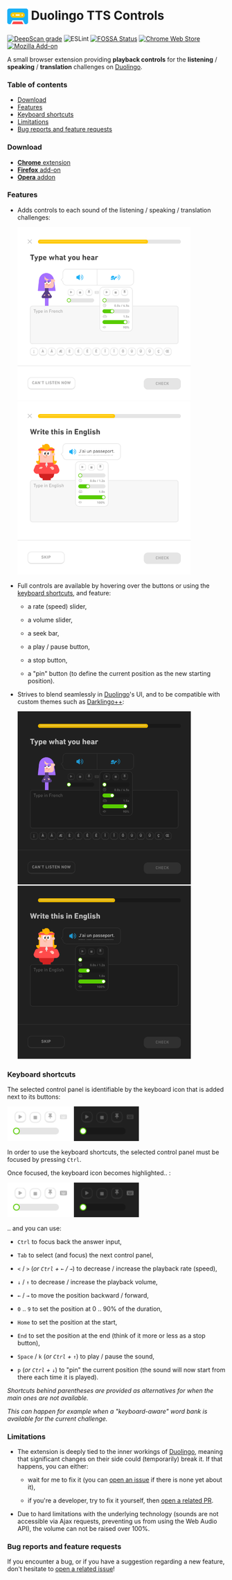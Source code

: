<h1>
  <img align="center" width="48" height="48" src="https://raw.githubusercontent.com/blmage/duolingo-tts-controls/master/dist/mv3/icons/icon_48.png" />
  Duolingo TTS Controls
</h1>

[![DeepScan grade](https://deepscan.io/api/teams/9459/projects/12777/branches/202379/badge/grade.svg)](https://deepscan.io/dashboard#view=project&tid=9459&pid=12777&bid=202379)
![ESLint](https://github.com/blmage/duolingo-tts-controls/workflows/ESLint/badge.svg)
[![FOSSA Status](https://app.fossa.com/api/projects/git%2Bgithub.com%2Fblmage%2Fduolingo-tts-controls.svg?type=shield)](https://app.fossa.com/projects/git%2Bgithub.com%2Fblmage%2Fduolingo-tts-controls?ref=badge_shield)
[![Chrome Web Store](https://img.shields.io/chrome-web-store/v/hfgbpmknceenkbljmjlogkmhbpnbiika)](https://chrome.google.com/webstore/detail/duolingo-tts-controls/hfgbpmknceenkbljmjlogkmhbpnbiika)
[![Mozilla Add-on](https://img.shields.io/amo/v/duolingo-tts-controls)](https://addons.mozilla.org/firefox/addon/duolingo-tts-controls/)

A small browser extension providing **playback controls** for the **listening** / **speaking** / **translation**
challenges on [Duolingo](https://www.duolingo.com).

### Table of contents

* [Download](#download)
* [Features](#features)
* [Keyboard shortcuts](#keyboard-shortcuts)
* [Limitations](#limitations)
* [Bug reports and feature requests](#bug-reports-and-feature-requests)

### Download

* [**Chrome** extension](https://chrome.google.com/webstore/detail/duolingo-tts-controls/hfgbpmknceenkbljmjlogkmhbpnbiika)
* [**Firefox** add-on](https://addons.mozilla.org/firefox/addon/duolingo-tts-controls/)
* [**Opera** addon](https://addons.opera.com/fr/extensions/details/duolingo-tts-controls/)

### Features

* Adds controls to each sound of the listening / speaking / translation challenges:

  <img src="https://raw.githubusercontent.com/blmage/duolingo-tts-controls/assets_v2/listening_challenge_controls.png" width="400" />

  <img src="https://raw.githubusercontent.com/blmage/duolingo-tts-controls/assets_v2/translation_challenge_controls.png" width="400" />

* Full controls are available by hovering over the buttons or using the [keyboard shortcuts](#keyboard-shortcuts), 
  and feature:
  
  * a rate (speed) slider,

  * a volume slider, 

  * a seek bar,

  * a play / pause button,

  * a stop button,

  * a "pin" button (to define the current position as the new starting position).

* Strives to blend seamlessly in [Duolingo](https://www.duolingo.com)'s UI, and to be compatible with custom themes
  such as [Darklingo++](https://userstyles.org/styles/169205/darklingo):

  <img src="https://raw.githubusercontent.com/blmage/duolingo-tts-controls/assets_v2/dark_listening_challenge_controls.png" width="400" />

  <img src="https://raw.githubusercontent.com/blmage/duolingo-tts-controls/assets_v2/dark_translation_challenge_controls.png" width="400" />

### Keyboard shortcuts

The selected control panel is identifiable by the keyboard icon that is added next to its buttons:

<p float="left">
  <img src="https://raw.githubusercontent.com/blmage/duolingo-tts-controls/assets_v2/selected_controls_icon.png" width="150" />  

  <img src="https://raw.githubusercontent.com/blmage/duolingo-tts-controls/assets_v2/dark_selected_controls_icon.png" width="150" />
</p>

In order to use the keyboard shortcuts, the selected control panel must be focused by pressing `Ctrl`.

Once focused, the keyboard icon becomes highlighted.. :

<p float="left">
  <img src="https://raw.githubusercontent.com/blmage/duolingo-tts-controls/assets_v2/focused_controls_icon.png" width="150" />

  <img src="https://raw.githubusercontent.com/blmage/duolingo-tts-controls/assets_v2/dark_focused_controls_icon.png" width="150" />
</p>
  
.. and you can use:

  * `Ctrl` to focus back the answer input,

  * `Tab` to select (and focus) the next control panel,

  * `<` / `>` (_or `Ctrl` + `←` / `→`_) to decrease / increase the playback rate (speed),

  * `↓` / `↑` to decrease / increase the playback volume,

  * `←` / `→` to move the position backward / forward,

  * `0` .. `9` to set the position at 0 .. 90% of the duration,

  * `Home` to set the position at the start,

  * `End` to set the position at the end (think of it more or less as a stop button),

  * `Space` / `k` (_or `Ctrl` + `↑`_) to play / pause the sound,

  * `p` (_or `Ctrl` + `↓`_) to "pin" the current position (the sound will now start from there each time it is played).

_Shortcuts behind parentheses are provided as alternatives for when the main ones are not available._

_This can happen for example when a "keyboard-aware" word bank is available for the current challenge._

### Limitations

* The extension is deeply tied to the inner workings of [Duolingo](https://www.duolingo.com), meaning that 
  significant changes on their side could (temporarily) break it. If that happens, you can either:
  
    * wait for me to fix it (you can
      [open an issue](https://github.com/blmage/duolingo-tts-controls/issues/new) if there is none yet about it),
      
    * if you're a developer, try to fix it yourself, then
      [open a related PR](https://github.com/blmage/duolingo-tts-controls/compare).

* Due to hard limitations with the underlying technology (sounds are not accessible via Ajax requests, preventing us
  from using the Web Audio API), the volume can not be raised over 100%. 

### Bug reports and feature requests

If you encounter a bug, or if you have a suggestion regarding a new feature, don't hesitate to
[open a related issue](https://github.com/blmage/duolingo-tts-controls/issues/new)!
